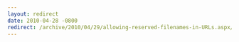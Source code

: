 ```yaml
---
layout: redirect
date: 2010-04-28 -0800
redirect: /archive/2010/04/29/allowing-reserved-filenames-in-URLs.aspx/
---
```

